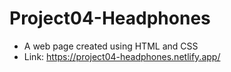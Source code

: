 # Project04-Headphones
- A web page created using HTML and CSS
- Link: https://project04-headphones.netlify.app/
